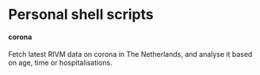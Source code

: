 # Personal shell scripts

#### corona
Fetch latest RIVM data on corona in The Netherlands, and analyse it based on age, time or hospitalisations. 
